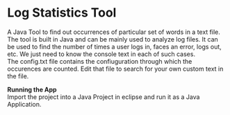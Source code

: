 # Log Statistics Tool
A Java Tool to find out occurrences of particular set of words in a text file. The tool is built in Java and can be mainly used to analyze log files. It can be used to find the number of times a user logs in, faces an error, logs out, etc. We just need to know the console text in each of such cases.  
The config.txt file contains the confiuguration through which the occurences are counted. Edit that file to search for your own custom text in the file.

__**Running the App**__  
Import the project into a Java Project in eclipse and run it as a Java Application.
